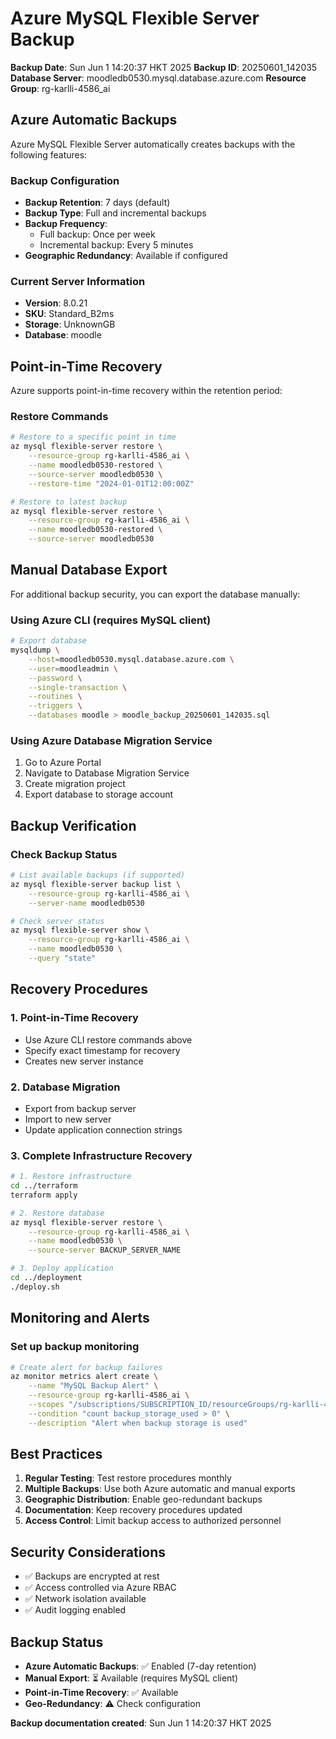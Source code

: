 # Azure MySQL Flexible Server Backup

**Backup Date**: Sun Jun  1 14:20:37 HKT 2025
**Backup ID**: 20250601_142035
**Database Server**: moodledb0530.mysql.database.azure.com
**Resource Group**: rg-karlli-4586_ai

## Azure Automatic Backups

Azure MySQL Flexible Server automatically creates backups with the following features:

### Backup Configuration
- **Backup Retention**: 7 days (default)
- **Backup Type**: Full and incremental backups
- **Backup Frequency**: 
  - Full backup: Once per week
  - Incremental backup: Every 5 minutes
- **Geographic Redundancy**: Available if configured

### Current Server Information
- **Version**: 8.0.21
- **SKU**: Standard_B2ms
- **Storage**: UnknownGB
- **Database**: moodle

## Point-in-Time Recovery

Azure supports point-in-time recovery within the retention period:

### Restore Commands
```bash
# Restore to a specific point in time
az mysql flexible-server restore \
    --resource-group rg-karlli-4586_ai \
    --name moodledb0530-restored \
    --source-server moodledb0530 \
    --restore-time "2024-01-01T12:00:00Z"

# Restore to latest backup
az mysql flexible-server restore \
    --resource-group rg-karlli-4586_ai \
    --name moodledb0530-restored \
    --source-server moodledb0530
```

## Manual Database Export

For additional backup security, you can export the database manually:

### Using Azure CLI (requires MySQL client)
```bash
# Export database
mysqldump \
    --host=moodledb0530.mysql.database.azure.com \
    --user=moodleadmin \
    --password \
    --single-transaction \
    --routines \
    --triggers \
    --databases moodle > moodle_backup_20250601_142035.sql
```

### Using Azure Database Migration Service
1. Go to Azure Portal
2. Navigate to Database Migration Service
3. Create migration project
4. Export database to storage account

## Backup Verification

### Check Backup Status
```bash
# List available backups (if supported)
az mysql flexible-server backup list \
    --resource-group rg-karlli-4586_ai \
    --server-name moodledb0530

# Check server status
az mysql flexible-server show \
    --resource-group rg-karlli-4586_ai \
    --name moodledb0530 \
    --query "state"
```

## Recovery Procedures

### 1. Point-in-Time Recovery
- Use Azure CLI restore commands above
- Specify exact timestamp for recovery
- Creates new server instance

### 2. Database Migration
- Export from backup server
- Import to new server
- Update application connection strings

### 3. Complete Infrastructure Recovery
```bash
# 1. Restore infrastructure
cd ../terraform
terraform apply

# 2. Restore database
az mysql flexible-server restore \
    --resource-group rg-karlli-4586_ai \
    --name moodledb0530 \
    --source-server BACKUP_SERVER_NAME

# 3. Deploy application
cd ../deployment
./deploy.sh
```

## Monitoring and Alerts

### Set up backup monitoring
```bash
# Create alert for backup failures
az monitor metrics alert create \
    --name "MySQL Backup Alert" \
    --resource-group rg-karlli-4586_ai \
    --scopes "/subscriptions/SUBSCRIPTION_ID/resourceGroups/rg-karlli-4586_ai/providers/Microsoft.DBforMySQL/flexibleServers/moodledb0530" \
    --condition "count backup_storage_used > 0" \
    --description "Alert when backup storage is used"
```

## Best Practices

1. **Regular Testing**: Test restore procedures monthly
2. **Multiple Backups**: Use both Azure automatic and manual exports
3. **Geographic Distribution**: Enable geo-redundant backups
4. **Documentation**: Keep recovery procedures updated
5. **Access Control**: Limit backup access to authorized personnel

## Security Considerations

- ✅ Backups are encrypted at rest
- ✅ Access controlled via Azure RBAC
- ✅ Network isolation available
- ✅ Audit logging enabled

## Backup Status
- **Azure Automatic Backups**: ✅ Enabled (7-day retention)
- **Manual Export**: ⏳ Available (requires MySQL client)
- **Point-in-Time Recovery**: ✅ Available
- **Geo-Redundancy**: ⚠️  Check configuration

**Backup documentation created**: Sun Jun  1 14:20:37 HKT 2025

